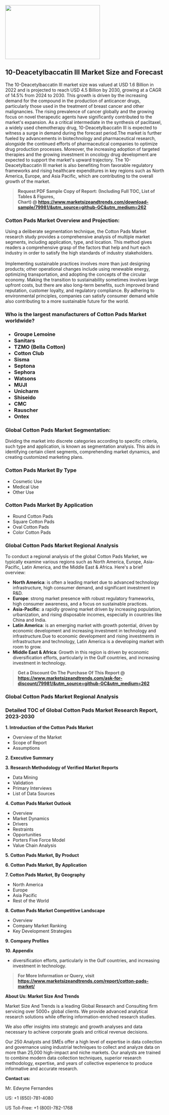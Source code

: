 <p><img class="alignnone size-medium wp-image-20088" src="https://ffe5etoiles.com/wp-content/uploads/2024/12/MST1-300x171.png" alt="" width="300" height="171" /></p><h2>10-Deacetylbaccatin III Market Size and Forecast</h2><p>The 10-Deacetylbaccatin III market size was valued at USD 1.6 Billion in 2022 and is projected to reach USD 4.5 Billion by 2030, growing at a CAGR of 14.5% from 2024 to 2030. This growth is driven by the increasing demand for the compound in the production of anticancer drugs, particularly those used in the treatment of breast cancer and other malignancies. The rising prevalence of cancer globally and the growing focus on novel therapeutic agents have significantly contributed to the market's expansion. As a critical intermediate in the synthesis of paclitaxel, a widely used chemotherapy drug, 10-Deacetylbaccatin III is expected to witness a surge in demand during the forecast period.The market is further fueled by advancements in biotechnology and pharmaceutical research, alongside the continued efforts of pharmaceutical companies to optimize drug production processes. Moreover, the increasing adoption of targeted therapies and the growing investment in oncology drug development are expected to support the market's upward trajectory. The 10-Deacetylbaccatin III market is also benefiting from favorable regulatory frameworks and rising healthcare expenditures in key regions such as North America, Europe, and Asia Pacific, which are contributing to the overall growth of the market.</p></p><blockquote id="" class=""><strong>Request PDF Sample Copy of Report: (Including Full TOC, List of Tables &amp; Figures, Chart)&nbsp;@&nbsp;<strong><a href="https://www.marketsizeandtrends.com/download-sample/79981/&utm_source=github-GC&utm_medium=262" target="_blank">https://www.marketsizeandtrends.com/download-sample/79981/&utm_source=github-GC&utm_medium=262</a></strong></strong></blockquote><h3 id="" class="">Cotton Pads Market&nbsp;Overview and Projection:</h3><p id="" class="">Using a deliberate segmentation technique, the Cotton Pads Market research study provides a comprehensive analysis of multiple market segments, including application, type, and location. This method gives readers a comprehensive grasp of the factors that help and hurt each industry in order to satisfy the high standards of industry stakeholders. <br /> <br />Implementing sustainable practices involves more than just designing products; other operational changes include using renewable energy, optimizing transportation, and adopting the concepts of the circular economy. Making the transition to sustainability sometimes involves large upfront costs, but there are also long-term benefits, such improved brand reputation, customer loyalty, and regulatory compliance. By adhering to environmental principles, companies can satisfy consumer demand while also contributing to a more sustainable future for the world.</p><h3 id="" class="">Who is the largest manufacturers of&nbsp;Cotton Pads Market worldwide?</h3><h3 class=""><p><ul><li>Groupe Lemoine </li><li> Sanitars </li><li> TZMO (Bella Cotton) </li><li> Cotton Club </li><li> Sisma </li><li> Septona </li><li> Sephora </li><li> Watsons </li><li> MUJI </li><li> Unicharm </li><li> Shiseido </li><li> CMC </li><li> Rauscher </li><li> Ontex</li></ul></p></h3><h3 id="" class="">Global&nbsp;Cotton Pads Market Segmentation:</h3><p id="" class="">Dividing the market into discrete categories according to specific criteria, such type and application, is known as segmentation analysis. This aids in identifying certain client segments, comprehending market dynamics, and creating customized marketing plans.</p><h3 id="" class="">Cotton Pads Market&nbsp;By Type</h3><p><p><ul><li>Cosmetic Use </li><li> Medical Use </li><li> Other Use</p></li></ul></p></p><h3 id="" class="">Cotton Pads Market&nbsp;By Application</h3><p class=""><p><ul><li>Round Cotton Pads </li><li> Square Cotton Pads </li><li> Oval Cotton Pads </li><li> Color Cotton Pads</li></ul></p></p><h3 id="" class="">Global Cotton Pads Market Regional Analysis</h3><p id="" class="">To conduct a regional analysis of the global Cotton Pads Market, we typically examine various regions such as North America, Europe, Asia-Pacific, Latin America, and the Middle East &amp; Africa. Here's a brief overview:</p><ul><li><strong>North America</strong>: is often a leading market due to advanced technology infrastructure, high consumer demand, and significant investment in R&amp;D.</li><li><strong>Europe</strong>: strong market presence with robust regulatory frameworks, high consumer awareness, and a focus on sustainable practices.</li><li><strong>Asia-Pacific</strong>: a rapidly growing market driven by increasing population, urbanization, and rising disposable incomes, especially in countries like China and India.</li><li><strong>Latin America</strong>: is an emerging market with growth potential, driven by economic development and increasing investment in technology and infrastructure.Due to economic development and rising investments in infrastructure and technology, Latin America is a developing market with room to grow.</li><li><strong>Middle East &amp; Africa</strong>: Growth in this region is driven by economic diversification efforts, particularly in the Gulf countries, and increasing investment in technology.</li></ul><blockquote id="" class=""><strong>Get a Discount On The Purchase Of This Report @ <strong><a href="https://www.marketsizeandtrends.com/ask-for-discount/79981/&utm_source=github-GC&utm_medium=262" target="_blank">https://www.marketsizeandtrends.com/ask-for-discount/79981/&utm_source=github-GC&utm_medium=262</a></strong></strong></blockquote><h3 id="" class="">Global Cotton Pads Market Regional Analysis</h3><h3 id="" class="">Detailed TOC of Global Cotton Pads Market Research Report, 2023-2030</h3><p id="" class=""><strong>1. Introduction of the Cotton Pads Market</strong></p><ul><li>Overview of the Market</li><li>Scope of Report</li><li>Assumptions</li></ul><p id="" class=""><strong>2. Executive Summary</strong></p><p id="" class=""><strong>3. Research Methodology of Verified Market Reports</strong></p><ul><li>Data Mining</li><li>Validation</li><li>Primary Interviews</li><li>List of Data Sources</li></ul><p id="" class=""><strong>4. Cotton Pads Market Outlook</strong></p><ul><li>Overview</li><li>Market Dynamics</li><li>Drivers</li><li>Restraints</li><li>Opportunities</li><li>Porters Five Force Model</li><li>Value Chain Analysis</li></ul><p id="" class=""><strong>5. Cotton Pads Market, By Product</strong></p><p id="" class=""><strong>6. Cotton Pads Market, By Application</strong></p><p id="" class=""><strong>7. Cotton Pads Market, By Geography</strong></p><ul><li>North America</li><li>Europe</li><li>Asia Pacific</li><li>Rest of the World</li></ul><p id="" class=""><strong>8. Cotton Pads Market Competitive Landscape</strong></p><ul><li>Overview</li><li>Company Market Ranking</li><li>Key Development Strategies</li></ul><p id="" class=""><strong>9. Company Profiles</strong></p><p id="" class=""><strong>10. Appendix</strong></p><ul><li>diversification efforts, particularly in the Gulf countries, and increasing investment in technology.</li></ul><blockquote id="" class=""><strong>For More Information or Query, visit <strong><strong><a href="https://www.marketsizeandtrends.com/report/cotton-pads-market/" target="_blank">https://www.marketsizeandtrends.com/report/cotton-pads-market/</a></strong></strong></strong></blockquote><p id="" class=""><strong>About Us: Market Size And Trends</strong></p><p id="" class="">Market Size And Trends is a leading Global Research and Consulting firm servicing over 5000+ global clients. We provide advanced analytical research solutions while offering information-enriched research studies.</p><p id="" class="">We also offer insights into strategic and growth analyses and data necessary to achieve corporate goals and critical revenue decisions.</p><p id="" class="">Our 250 Analysts and SMEs offer a high level of expertise in data collection and governance using industrial techniques to collect and analyze data on more than 25,000 high-impact and niche markets. Our analysts are trained to combine modern data collection techniques, superior research methodology, expertise, and years of collective experience to produce informative and accurate research.</p><p id="" class=""><strong>Contact us:</strong></p><p id="" class="">Mr. Edwyne Fernandes</p><p id="" class="">US: +1 (650)-781-4080</p><p id="" class="">US Toll-Free: +1 (800)-782-1768</p>
